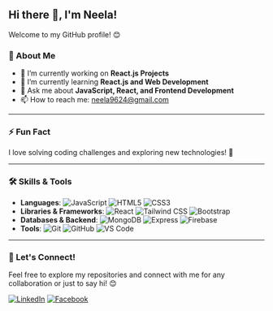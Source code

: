 ## Hi there 👋, I'm Neela!  

Welcome to my GitHub profile! 😊  

### 🚀 About Me  
- 🔭 I’m currently working on **React.js Projects**  
- 🌱 I’m currently learning **React.js and Web Development**  
- 💬 Ask me about **JavaScript, React, and Frontend Development**  
- 📫 How to reach me: [neela9624@gmail.com](neela9624@gmail.com)  

---

### ⚡ Fun Fact  
I love solving coding challenges and exploring new technologies! 🚀

---

### 🛠️ Skills & Tools  
- **Languages**: ![JavaScript](https://img.shields.io/badge/-JavaScript-F7DF1E?style=flat&logo=javascript&logoColor=white) ![HTML5](https://img.shields.io/badge/-HTML5-E34F26?style=flat&logo=html5&logoColor=white) ![CSS3](https://img.shields.io/badge/-CSS3-1572B6?style=flat&logo=css3&logoColor=white)  
- **Libraries & Frameworks**: ![React](https://img.shields.io/badge/-React-61DAFB?style=flat&logo=react&logoColor=black) ![Tailwind CSS](https://img.shields.io/badge/-Tailwind%20CSS-06B6D4?style=flat&logo=tailwindcss&logoColor=white) ![Bootstrap](https://img.shields.io/badge/-Bootstrap-7952B3?style=flat&logo=bootstrap&logoColor=white) 
- **Databases & Backend**: ![MongoDB](https://img.shields.io/badge/-MongoDB-47A248?style=flat&logo=mongodb&logoColor=white)  ![Express](https://img.shields.io/badge/-Express-000000?style=flat&logo=express&logoColor=white)  ![Firebase](https://img.shields.io/badge/-Firebase-FFCA28?style=flat&logo=firebase&logoColor=white)  
- **Tools**: ![Git](https://img.shields.io/badge/-Git-F05032?style=flat&logo=git&logoColor=white) ![GitHub](https://img.shields.io/badge/-GitHub-181717?style=flat&logo=github&logoColor=white) ![VS Code](https://img.shields.io/badge/-VS%20Code-007ACC?style=flat&logo=visualstudiocode&logoColor=white)


---

### 🌟 Let's Connect!  
Feel free to explore my repositories and connect with me for any collaboration or just to say hi! 😊

[![LinkedIn](https://img.shields.io/badge/LinkedIn-0077B5?style=flat&logo=linkedin&logoColor=white)](https://www.linkedin.com/in/neela-rani)
[![Facebook](https://img.shields.io/badge/Facebook-1877F2?style=flat&logo=facebook&logoColor=white)](https://www.facebook.com/neelaa.rani)


